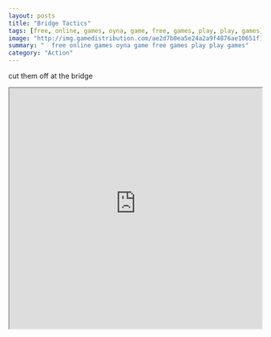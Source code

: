 ```yaml
---
layout: posts
title: "Bridge Tactics"
tags: [free, online, games, oyna, game, free, games, play, play, games]
image: "http://img.gamedistribution.com/ae2d7b0ea5e24a2a9f4876ae10651f1e.jpg"
summary: "  free online games oyna game free games play play games"
category: "Action"
---
```


cut them off at the bridge

<iframe width="100%" height="480px;" src="http://flash.gamedistribution.com?game=ae2d7b0ea5e24a2a9f4876ae10651f1e"></iframe>